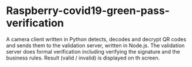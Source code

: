 # Raspberry-covid19-green-pass-verification

A camera client written in Python detects, decodes and decrypt QR codes and sends them to the validation server, written in Node.js.
The validation server does formal verification including verifying the signature and the business rules.
Result (valid / invalid) is displayed on th screen.

